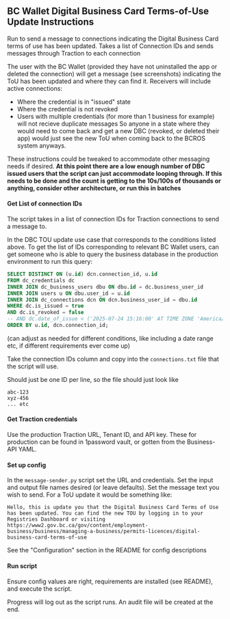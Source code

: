 ## BC Wallet Digital Business Card Terms-of-Use Update Instructions
Run to send a message to connections indicating the Digital Business Card terms of use has been updated. Takes a list of Connection IDs and sends messages through Traction to each connection

The user with the BC Wallet (provided they have not uninstalled the app or deleted the connection) will get a message (see screenshots) indicating the ToU has been updated and where they can find it. Receivers will include active connections:
- Where the credential is in "issued" state
- Where the credential is not revoked
- Users with multiple credentials (for more than 1 business for example) will not recieve duplicate messages
So anyone in a state where they would need to come back and get a new DBC (revoked, or deleted their app) would just see the new ToU when coming back to the BCROS system anyways.

These instructions could be tweaked to accommodate other messaging needs if desired. **At this point there are a low enough number of DBC issued users that the script can just accommodate looping through. If this needs to be done and the count is getting to the 10s/100s of thousands or anything, consider other architecture, or run this in batches**

#### Get List of connection IDs
The script takes in a list of connection IDs for Traction connections to send a message to.

In the DBC TOU update use case that corresponds to the conditions listed above. To get the list of IDs corresponding to relevant BC Wallet users, can get someone who is able to query the business database in the production environment to run this query:

```sql
SELECT DISTINCT ON (u.id) dcn.connection_id, u.id
FROM dc_credentials dc
INNER JOIN dc_business_users dbu ON dbu.id = dc.business_user_id
INNER JOIN users u ON dbu.user_id = u.id
INNER JOIN dc_connections dcn ON dcn.business_user_id = dbu.id
WHERE dc.is_issued = true
AND dc.is_revoked = false
-- AND dc.date_of_issue < ('2025-07-24 15:16:00' AT TIME ZONE 'America/Los_Angeles')  -- can include a date range
ORDER BY u.id, dcn.connection_id;
```

(can adjust as needed for different conditions, like including a date range etc, if different requirements ever come up)

Take the connection IDs column and copy into the `connections.txt` file that the script will use.

Should just be one ID per line, so the file should just look like

```
abc-123
xyz-456
... etc
```

#### Get Traction credentials
Use the production Traction URL, Tenant ID, and API key. These for production can be found in 1password vault, or gotten from the Business-API YAML.

#### Set up config
In the `message-sender.py` script set the URL and credentials. Set the input and output file names desired (or leave defaults). Set the message text you wish to send. For a ToU update it would be something like:

```
Hello, this is update you that the Digital Business Card Terms of Use has been updated. You can find the new TOU by logging in to your Registries Dashboard or visiting https://www2.gov.bc.ca/gov/content/employment-business/business/managing-a-business/permits-licences/digital-business-card-terms-of-use
```

See the "Configuration" section in the README for config descriptions

#### Run script

Ensure config values are right, requirements are installed (see README), and execute the script.

Progress will log out as the script runs. An audit file will be created at the end.